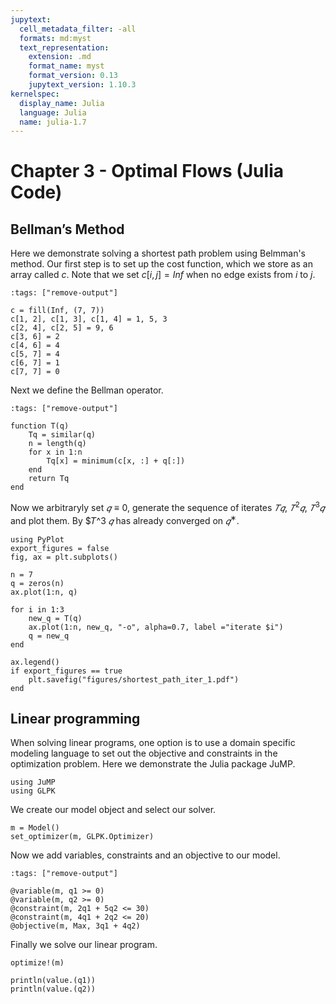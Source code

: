 ```yaml
---
jupytext:
  cell_metadata_filter: -all
  formats: md:myst
  text_representation:
    extension: .md
    format_name: myst
    format_version: 0.13
    jupytext_version: 1.10.3
kernelspec:
  display_name: Julia
  language: Julia
  name: julia-1.7
---
```


# Chapter 3 - Optimal Flows (Julia Code)

## Bellman’s Method

Here we demonstrate solving a shortest path problem using Belmman's method. Our first step is to set up the cost function, which we store as an array called $c$. Note that we set $c[i, j] = Inf$ when no edge exists from $i$ to $j$.

```{code-cell}
:tags: ["remove-output"]

c = fill(Inf, (7, 7))
c[1, 2], c[1, 3], c[1, 4] = 1, 5, 3
c[2, 4], c[2, 5] = 9, 6
c[3, 6] = 2
c[4, 6] = 4
c[5, 7] = 4
c[6, 7] = 1
c[7, 7] = 0
```

Next we define the Bellman operator.

```{code-cell}
:tags: ["remove-output"]

function T(q)
    Tq = similar(q)
    n = length(q)
    for x in 1:n
        Tq[x] = minimum(c[x, :] + q[:])
    end
    return Tq
end
```

Now we arbitraryly set $𝑞 ≡ 0$, generate the sequence of iterates $𝑇𝑞$, $𝑇^2𝑞$, $𝑇^3𝑞$ and plot them. By $𝑇^3 $𝑞$ has already converged on $𝑞^∗$.

```{code-cell}
using PyPlot
export_figures = false
fig, ax = plt.subplots()

n = 7
q = zeros(n)
ax.plot(1:n, q)

for i in 1:3
    new_q = T(q)
    ax.plot(1:n, new_q, "-o", alpha=0.7, label ="iterate $i")
    q = new_q
end

ax.legend()
if export_figures == true
    plt.savefig("figures/shortest_path_iter_1.pdf")
end
```

## Linear programming
When solving linear programs, one option is to use a domain specific modeling language to set out the objective and constraints in the optimization problem. Here we demonstrate the Julia package JuMP.

```{code-cell}
using JuMP
using GLPK
```

We create our model object and select our solver.
```{code-cell}
m = Model()
set_optimizer(m, GLPK.Optimizer)
```

Now we add variables, constraints and an objective to our model.
```{code-cell}
:tags: ["remove-output"]

@variable(m, q1 >= 0)
@variable(m, q2 >= 0)
@constraint(m, 2q1 + 5q2 <= 30)
@constraint(m, 4q1 + 2q2 <= 20)
@objective(m, Max, 3q1 + 4q2)
```

Finally we solve our linear program.
```{code-cell}
optimize!(m)

println(value.(q1)) 
println(value.(q2))
```
